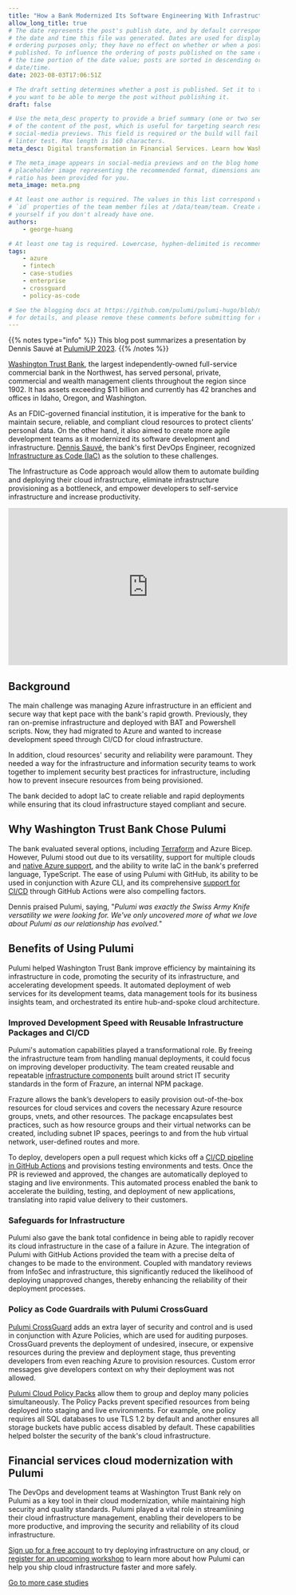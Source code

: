 ```yaml
---
title: "How a Bank Modernized Its Software Engineering With Infrastructure as Code Automation"
allow_long_title: true
# The date represents the post's publish date, and by default corresponds with
# the date and time this file was generated. Dates are used for display and
# ordering purposes only; they have no effect on whether or when a post is
# published. To influence the ordering of posts published on the same date, use
# the time portion of the date value; posts are sorted in descending order by
# date/time.
date: 2023-08-03T17:06:51Z

# The draft setting determines whether a post is published. Set it to true if
# you want to be able to merge the post without publishing it.
draft: false

# Use the meta_desc property to provide a brief summary (one or two sentences)
# of the content of the post, which is useful for targeting search results or
# social-media previews. This field is required or the build will fail the
# linter test. Max length is 160 characters.
meta_desc: Digital transformation in Financial Services. Learn how Washington Trust Bank modernized with infrastructure as code automation.

# The meta_image appears in social-media previews and on the blog home page. A
# placeholder image representing the recommended format, dimensions and aspect
# ratio has been provided for you.
meta_image: meta.png

# At least one author is required. The values in this list correspond with the
# `id` properties of the team member files at /data/team/team. Create a file for
# yourself if you don't already have one.
authors:
    - george-huang

# At least one tag is required. Lowercase, hyphen-delimited is recommended.
tags:
    - azure
    - fintech
    - case-studies
    - enterprise
    - crossguard
    - policy-as-code

# See the blogging docs at https://github.com/pulumi/pulumi-hugo/blob/master/BLOGGING.md
# for details, and please remove these comments before submitting for review.
---
```

{{% notes type="info" %}}
This blog post summarizes a presentation by Dennis Sauvé at [PulumiUP 2023](/pulumi-up/).
{{% /notes %}}

[Washington Trust Bank](https://www.watrust.com), the largest independently-owned full-service commercial bank in the Northwest, has served personal, private, commercial and wealth management clients throughout the region since 1902. It has assets exceeding $11 billion and currently has 42 branches and offices in Idaho, Oregon, and Washington. 

As an FDIC-governed financial institution, it is imperative for the bank to maintain secure, reliable, and compliant cloud resources to protect clients’ personal data. On the other hand, it also aimed to create more agile development teams as it modernized its software development and infrastructure. [Dennis Sauvé](https://github.com/dengsauve), the bank's first DevOps Engineer, recognized [Infrastructure as Code (IaC)](/what-is/what-is-infrastructure-as-code/) as the solution to these challenges. 

The Infrastructure as Code approach would allow them to automate building and deploying their cloud infrastructure, eliminate infrastructure provisioning as a bottleneck, and empower developers to self-service infrastructure and increase productivity.

<iframe width="560" height="315" src="https://www.youtube.com/embed/Q63ZaX340M4" title="YouTube video player" frameborder="0" allow="accelerometer; autoplay; clipboard-write; encrypted-media; gyroscope; picture-in-picture; web-share" allowfullscreen></iframe>

## Background

The main challenge was managing Azure infrastructure in an efficient and secure way that kept pace with the bank's rapid growth. Previously, they ran on-premise infrastructure and deployed with BAT and Powershell scripts. Now, they had migrated to Azure and wanted to increase development speed through CI/CD for cloud infrastructure. 

In addition, cloud resources' security and reliability were paramount. They needed a way for the infrastructure and information security teams to work together to implement security best practices for infrastructure, including how to prevent insecure resources from being provisioned. 

The bank decided to adopt IaC to create reliable and rapid deployments while ensuring that its cloud infrastructure stayed compliant and secure.

## Why Washington Trust Bank Chose Pulumi

The bank evaluated several options, including [Terraform](/docs/concepts/vs/terraform/) and Azure Bicep. However, Pulumi stood out due to its versatility, support for multiple clouds and [native Azure support](/blog/introducing-azure-native-v2/), and the ability to write IaC in the bank's preferred language, TypeScript. The ease of using Pulumi with GitHub, its ability to be used in conjunction with Azure CLI, and its comprehensive [support for CI/CD](/docs/using-pulumi/continuous-delivery/) through GitHub Actions were also compelling factors.

Dennis praised Pulumi, saying, "_Pulumi was exactly the Swiss Army Knife versatility we were looking for. We've only uncovered more of what we love about Pulumi as our relationship has evolved._"

## Benefits of Using Pulumi

Pulumi helped Washington Trust Bank improve efficiency by maintaining its infrastructure in code, promoting the security of its infrastructure, and accelerating development speeds. It automated deployment of web services for its development teams, data management tools for its business insights team, and orchestrated its entire hub-and-spoke cloud architecture.

### Improved Development Speed with Reusable Infrastructure Packages and CI/CD

Pulumi's automation capabilities played a transformational role. By freeing the infrastructure team from handling manual deployments, it could focus on improving developer productivity. The team created reusable and repeatable [infrastructure components](/docs/concepts/resources/components/) built around strict IT security standards in the form of Frazure, an internal NPM package. 

Frazure allows the bank’s developers to easily provision out-of-the-box resources for cloud services and covers the necessary Azure resource groups, vnets, and other resources. The package encapsulates best practices, such as how resource groups and their virtual networks can be created, including subnet IP spaces, peerings to and from the hub virtual network, user-defined routes and more. 

To deploy, developers open a pull request which kicks off a [CI/CD pipeline in GitHub Actions](/docs/pulumi-cloud/deployments/ci-cd-integration-assistant/) and provisions testing environments and tests. Once the PR is reviewed and approved, the changes are automatically deployed to staging and live environments. This automated process enabled the bank to accelerate the building, testing, and deployment of new applications, translating into rapid value delivery to their customers.

### Safeguards for Infrastructure

Pulumi also gave the bank total confidence in being able to rapidly recover its cloud infrastructure in the case of a failure in Azure. The integration of Pulumi with GitHub Actions provided the team with a precise delta of changes to be made to the environment. Coupled with mandatory reviews from InfoSec and infrastructure, this significantly reduced the likelihood of deploying unapproved changes, thereby enhancing the reliability of their deployment processes.

###  Policy as Code Guardrails with Pulumi CrossGuard

[Pulumi CrossGuard](/docs/using-pulumi/crossguard/) adds an extra layer of security and control and is used in conjunction with Azure Policies, which are used for auditing purposes. CrossGuard prevents the deployment of undesired, insecure, or expensive resources during the preview and deployment stage, thus preventing developers from even reaching Azure to provision resources. Custom error messages give developers context on why their deployment was not allowed. 

[Pulumi Cloud Policy Packs](/docs/using-pulumi/crossguard/configuration/) allow them to group and deploy many policies simultaneously. The Policy Packs prevent specified resources from being deployed into staging and live environments. For example, one policy requires all SQL databases to use TLS 1.2 by default and another ensures all storage buckets have public access disabled by default. These capabilities helped bolster the security of the bank's cloud infrastructure.

## Financial services cloud modernization with Pulumi 

The DevOps and development teams at Washington Trust Bank rely on Pulumi as a key tool in their cloud modernization, while maintaining high security and quality standards. Pulumi played a vital role in streamlining their cloud infrastructure management, enabling their developers to be more productive, and improving the security and reliability of its cloud infrastructure.

[Sign up for a free account](https://app.pulumi.com/signup) to try deploying infrastructure on any cloud, or [register for an upcoming workshop](https://www.pulumi.com/resources/#upcoming) to learn more about how Pulumi can help you ship cloud infrastructure faster and more safely.

[Go to more case studies](/case-studies/)
